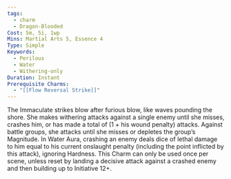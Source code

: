 ```yaml
---
tags:
  - charm
  - Dragon-Blooded
Cost: 5m, 5i, 1wp
Mins: Martial Arts 5, Essence 4
Type: Simple
Keywords:
  - Perilous
  - Water
  - Withering-only
Duration: Instant
Prerequisite Charms:
  - "[[Flow Reversal Strike]]"
---
```

The Immaculate strikes blow after furious blow, like waves pounding the shore. She makes withering attacks against a single enemy until she misses, crashes him, or has made a total of (1 + his wound penalty) attacks. Against battle groups, she attacks until she misses or depletes the group’s Magnitude. In Water Aura, crashing an enemy deals dice of lethal damage to him equal to his current onslaught penalty (including the point inflicted by this attack), ignoring Hardness. This Charm can only be used once per scene, unless reset by landing a decisive attack against a crashed enemy and then building up to Initiative 12+.